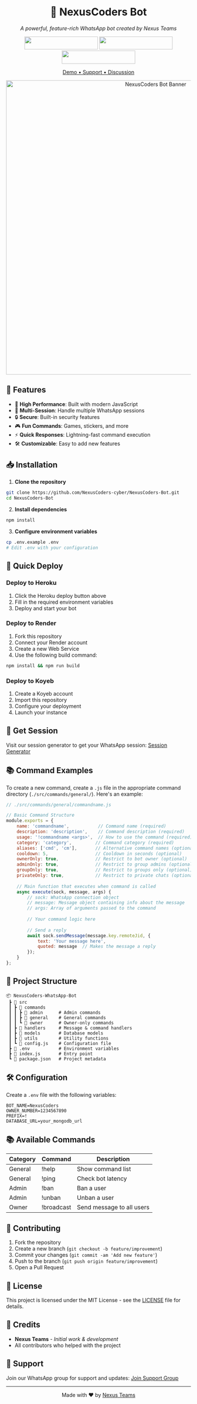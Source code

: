 <div align="center">
  
# 🤖 NexusCoders Bot

*A powerful, feature-rich WhatsApp bot created by Nexus Teams*

[<img src="https://img.shields.io/badge/DEPLOY-HEROKU-red.svg?style=for-the-badge&logo=heroku" width="200" height="35.45"/>](https://heroku.com/deploy)
[<img src="https://img.shields.io/badge/DEPLOY-RENDER-blue.svg?style=for-the-badge&logo=render" width="200" height="35.45"/>](https://render.com)
[<img src="https://img.shields.io/badge/DEPLOY-KOYEB-black.svg?style=for-the-badge&logo=koyeb" width="200" height="35.45"/>](https://koyeb.com)

[Demo • Support • Discussion](https://chat.whatsapp.com/your-group-link)

<img src="https://your-bot-banner-image-url.png" alt="NexusCoders Bot Banner" width="800"/>

</div>

## 🌟 Features

- 🚀 **High Performance**: Built with modern JavaScript
- 💾 **Multi-Session**: Handle multiple WhatsApp sessions
- 🔒 **Secure**: Built-in security features
- 🎮 **Fun Commands**: Games, stickers, and more
- ⚡ **Quick Responses**: Lightning-fast command execution
- 🛠️ **Customizable**: Easy to add new features

## 📥 Installation

1. **Clone the repository**
```bash
git clone https://github.com/NexusCoders-cyber/NexusCoders-Bot.git
cd NexusCoders-Bot
```

2. **Install dependencies**
```bash
npm install
```

3. **Configure environment variables**
```bash
cp .env.example .env
# Edit .env with your configuration
```

## 🚀 Quick Deploy

### Deploy to Heroku
1. Click the Heroku deploy button above
2. Fill in the required environment variables
3. Deploy and start your bot

### Deploy to Render
1. Fork this repository
2. Connect your Render account
3. Create a new Web Service
4. Use the following build command:
```bash
npm install && npm run build
```

### Deploy to Koyeb
1. Create a Koyeb account
2. Import this repository
3. Configure your deployment
4. Launch your instance

## 🎯 Get Session

Visit our session generator to get your WhatsApp session:
[Session Generator](https://your-session-generator-url.com)

## 📚 Command Examples

To create a new command, create a `.js` file in the appropriate command directory (`./src/commands/general/`). Here's an example:

```javascript
// ./src/commands/general/commandname.js

// Basic Command Structure
module.exports = {
    name: 'commandname',           // Command name (required)
    description: 'description',    // Command description (required)
    usage: '!commandname <args>',  // How to use the command (required)
    category: 'category',         // Command category (required)
    aliases: ['cmd', 'cm'],       // Alternative command names (optional)
    cooldown: 5,                  // Cooldown in seconds (optional)
    ownerOnly: true,              // Restrict to bot owner (optional)
    adminOnly: true,              // Restrict to group admins (optional)
    groupOnly: true,              // Restrict to groups only (optional)
    privateOnly: true,            // Restrict to private chats (optional)
    
    // Main function that executes when command is called
    async execute(sock, message, args) {
        // sock: WhatsApp connection object
        // message: Message object containing info about the message
        // args: Array of arguments passed to the command
        
        // Your command logic here
        
        // Send a reply
        await sock.sendMessage(message.key.remoteJid, {
            text: 'Your message here',
            quoted: message  // Makes the message a reply
        });
    }
};
```

## 📂 Project Structure
```
📦 NexusCoders-WhatsApp-Bot
 ┣ 📂 src
 ┃ ┣ 📂 commands
 ┃ ┃ ┣ 📂 admin      # Admin commands
 ┃ ┃ ┣ 📂 general    # General commands
 ┃ ┃ ┗ 📂 owner      # Owner-only commands
 ┃ ┣ 📂 handlers     # Message & command handlers
 ┃ ┣ 📂 models       # Database models
 ┃ ┣ 📂 utils        # Utility functions
 ┃ ┗ 📜 config.js    # Configuration file
 ┣ 📜 .env           # Environment variables
 ┣ 📜 index.js       # Entry point
 ┗ 📜 package.json   # Project metadata
```

## 🛠️ Configuration

Create a `.env` file with the following variables:
```env
BOT_NAME=NexusCoders
OWNER_NUMBER=1234567890
PREFIX=!
DATABASE_URL=your_mongodb_url
```

## 📚 Available Commands

| Category | Command | Description |
|----------|---------|-------------|
| General | !help | Show command list |
| General | !ping | Check bot latency |
| Admin | !ban | Ban a user |
| Admin | !unban | Unban a user |
| Owner | !broadcast | Send message to all users |

## 🤝 Contributing

1. Fork the repository
2. Create a new branch (`git checkout -b feature/improvement`)
3. Commit your changes (`git commit -am 'Add new feature'`)
4. Push to the branch (`git push origin feature/improvement`)
5. Open a Pull Request

## 📄 License

This project is licensed under the MIT License - see the [LICENSE](LICENSE) file for details.

## 🙏 Credits

- **Nexus Teams** - *Initial work & development*
- All contributors who helped with the project

## 💬 Support

Join our WhatsApp group for support and updates:
[Join Support Group](https://chat.whatsapp.com/your-group-link)

---

<div align="center">

Made with ❤️ by [Nexus Teams](https://github.com/NexusCoders-cyber)

</div>
